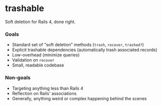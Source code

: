 trashable
=========

Soft deletion for Rails 4, done right.

### Goals

- Standard set of "soft deletion" methods (`trash`, `recover`, `trashed?`)
- Explicit trashable dependencies (automatically trash associated records)
- Low-overhead (minimize queries)
- Validation on `recover`
- Small, readable codebase

### Non-goals

- Targeting anything less than Rails 4
- Reflection on Rails' associations
- Generally, anything weird or complex happening behind the scenes

